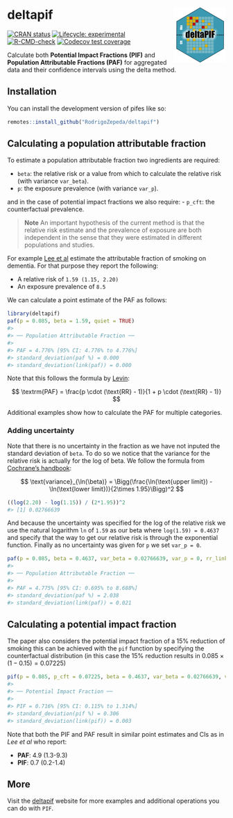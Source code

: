 
<!-- README.md is generated from README.Rmd. Please edit that file -->

# deltapif <img src="man/figures/logo.png" align="right" height="127" alt="The logo of the deltapif method showing an observed and a counterfactual population with coloured squares. A line partitions them in the middle. The image reads 'deltapif'." />

<!-- badges: start -->

[![CRAN
status](https://www.r-pkg.org/badges/version/pifes)](https://CRAN.R-project.org/package=deltapif)
[![Lifecycle:
experimental](https://img.shields.io/badge/lifecycle-experimental-orange.svg)](https://lifecycle.r-lib.org/articles/stages.html#experimental)
[![R-CMD-check](https://github.com/RodrigoZepeda/pifes/actions/workflows/R-CMD-check.yaml/badge.svg)](https://github.com/RodrigoZepeda/deltapif/actions/workflows/R-CMD-check.yaml)
[![Codecov test
coverage](https://codecov.io/gh/RodrigoZepeda/pifes/graph/badge.svg)](https://app.codecov.io/gh/RodrigoZepeda/pifes)
<!-- badges: end -->

Calculate both **Potential Impact Fractions (PIF)** and **Population
Attributable Fractions (PAF)** for aggregated data and their confidence
intervals using the delta method.

## Installation

You can install the development version of pifes like so:

``` r
remotes::install_github("RodrigoZepeda/deltapif")
```

## Calculating a population attributable fraction

To estimate a population attributable fraction two ingredients are
required:

- `beta`: the relative risk or a value from which to calculate the
  relative risk (with variance `var_beta`).
- `p`: the exposure prevalence (with variance `var_p`).

and in the case of potential impact fractions we also require: -
`p_cft`: the counterfactual prevalence.

> **Note** An important hypothesis of the current method is that the
> relative risk estimate and the prevalence of exposure are both
> independent in the sense that they were estimated in different
> populations and studies.

For example [Lee et
al](https://doi.org/10.1001/jamanetworkopen.2022.19672) estimate the
attributable fraction of smoking on dementia. For that purpose they
report the following:

- A relative risk of `1.59 (1.15, 2.20)`
- An exposure prevalence of `8.5`

We can calculate a point estimate of the PAF as follows:

``` r
library(deltapif)
paf(p = 0.085, beta = 1.59, quiet = TRUE)
#> 
#> ── Population Attributable Fraction ──
#> 
#> PAF = 4.776% [95% CI: 4.776% to 4.776%]
#> standard_deviation(paf %) = 0.000
#> standard_deviation(link(paf)) = 0.000
```

Note that this follows the formula by
[Levin](https://doi.org/10.1016/j.gloepi.2021.100062):

$$
\textrm{PAF} = \frac{p \cdot (\text{RR} - 1)}{1 + p \cdot (\text{RR} - 1)}
$$

Additional examples show how to calculate the PAF for multiple
categories.

### Adding uncertainty

Note that there is no uncertainty in the fraction as we have not inputed
the standard deviation of `beta`. To do so we notice that the variance
for the relative risk is actually for the log of beta. We follow the
formula from [Cochrane’s
handbook](https://handbook-5-1.cochrane.org/chapter_7/7_7_3_2_obtaining_standard_deviations_from_standard_errors_and.htm):

$$
\text{variance}_{\ln(\beta)} = \Bigg(\frac{\ln(\text{upper limit}) - \ln(\text{lower limit})}{2\times 1.95}\Bigg)^2
$$

``` r
((log(2.20) - log(1.15)) / (2*1.95))^2
#> [1] 0.02766639
```

And because the uncertainty was specified for the log of the relative
risk we use the natural logarithm `ln` of `1.59` as our beta where
`log(1.59) = 0.4637` and specify that the way to get our relative risk
is through the exponential function. Finally as no uncertainty was given
for `p` we set `var_p = 0`.

``` r
paf(p = 0.085, beta = 0.4637, var_beta = 0.02766639, var_p = 0, rr_link = exp)
#> 
#> ── Population Attributable Fraction ──
#> 
#> PAF = 4.775% [95% CI: 0.695% to 8.688%]
#> standard_deviation(paf %) = 2.038
#> standard_deviation(link(paf)) = 0.021
```

## Calculating a potential impact fraction

The paper also considers the potential impact fraction of a 15%
reduction of smoking this can be achieved with the `pif` function by
specifying the counterfactual distribution (in this case the 15%
reduction results in $0.085 \times (1 - 0.15) = 0.07225$)

``` r
pif(p = 0.085, p_cft = 0.07225, beta = 0.4637, var_beta = 0.02766639, var_p = 0, rr_link = exp)
#> 
#> ── Potential Impact Fraction ──
#> 
#> PIF = 0.716% [95% CI: 0.115% to 1.314%]
#> standard_deviation(pif %) = 0.306
#> standard_deviation(link(pif)) = 0.003
```

Note that both the PIF and PAF result in similar point estimates and CIs
as in *Lee et al* who report:

- **PAF**: 4.9 (1.3-9.3)
- **PIF**: 0.7 (0.2-1.4)

## More

Visit the [deltapif](https://rodrigozepeda.github.io/deltapif/) website
for more examples and additional operations you can do with `PIF`.
